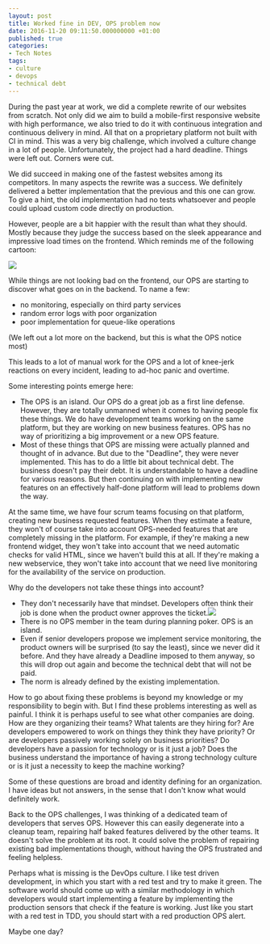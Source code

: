 ```yaml
---
layout: post
title: Worked fine in DEV, OPS problem now
date: 2016-11-20 09:11:50.000000000 +01:00
published: true
categories:
- Tech Notes
tags:
- culture
- devops
- technical debt
---
```


During the past year at work, we did a complete rewrite of our websites from scratch. Not only did we aim to build a mobile-first responsive website with high performance, we also tried to do it with continuous integration and continuous delivery in mind. All that on a proprietary platform not built with CI in mind. This was a very big challenge, which involved a culture change in a lot of people. Unfortunately, the project had a hard deadline. Things were left out. Corners were cut.

<!--more-->

We did succeed in making one of the fastest websites among its competitors. In many aspects the rewrite was a success. We definitely delivered a better implementation that the previous and this one can grow. To give a hint, the old implementation had no tests whatsoever and people could upload custom code directly on production.

However, people are a bit happier with the result than what they should. Mostly because they judge the success based on the sleek appearance and impressive load times on the frontend. Which reminds me of the following cartoon:

<img src="{{ site.baseurl }}/assets/2016/xxiyrya.png" />

While things are not looking bad on the frontend, our OPS are starting to discover what goes on in the backend. To name a few:
<ul>
<li>no monitoring, especially on third party services</li>
<li>random error logs with poor organization</li>
<li>poor implementation for queue-like operations</li>
</ul>

(We left out a lot more on the backend, but this is what the OPS notice most)

This leads to a lot of manual work for the OPS and a lot of knee-jerk reactions on every incident, leading to ad-hoc panic and overtime.

Some interesting points emerge here:
<ul>
<li>The OPS is an island. Our OPS do a great job as a first line defense. However, they are totally unmanned when it comes to having people fix these things. We do have development teams working on the same platform, but they are working on new business features. OPS has no way of prioritizing a big improvement or a new OPS feature.</li>
<li>Most of these things that OPS are missing were actually planned and thought of in advance. But due to the "Deadline", they were never implemented. This has to do a little bit about technical debt. The business doesn't pay their debt. It is understandable to have a deadline for various reasons. But then continuing on with implementing new features on an effectively half-done platform will lead to problems down the way.</li>
</ul>

At the same time, we have four scrum teams focusing on that platform, creating new business requested features. When they estimate a feature, they won't of course take into account OPS-needed features that are completely missing in the platform. For example, if they're making a new frontend widget, they won't take into account that we need automatic checks for valid HTML, since we haven't build this at all. If they're making a new webservice, they won't take into account that we need live monitoring for the availability of the service on production.

Why do the developers not take these things into account?
<ul>
<li>They don't necessarily have that mindset. Developers often think their job is done when the product owner approves the ticket.<img src="{{ site.baseurl }}/assets/2016/worked-in-dev.jpg" />
</li>
<li>There is no OPS member in the team during planning poker. OPS is an island.</li>
<li>Even if senior developers propose we implement service monitoring, the product owners will be surprised (to say the least), since we never did it before. And they have already a Deadline imposed to them anyway, so this will drop out again and become the technical debt that will not be paid.</li>
<li>The norm is already defined by the existing implementation.</li>
</ul>

How to go about fixing these problems is beyond my knowledge or my responsibility to begin with. But I find these problems interesting as well as painful. I think it is perhaps useful to see what other companies are doing. How are they organizing their teams? What talents are they hiring for? Are developers empowered to work on things they think they have priority? Or are developers passively working solely on business priorities? Do developers have a passion for technology or is it just a job? Does the business understand the importance of having a strong technology culture or is it just a necessity to keep the machine working?

Some of these questions are broad and identity defining for an organization. I have ideas but not answers, in the sense that I don't know what would definitely work.

Back to the OPS challenges, I was thinking of a dedicated team of developers that serves OPS. However this can easily degenerate into a cleanup team, repairing half baked features delivered by the other teams. It doesn't solve the problem at its root. It could solve the problem of repairing existing bad implementations though, without having the OPS frustrated and feeling helpless.

Perhaps what is missing is the DevOps culture. I like test driven development, in which you start with a red test and try to make it green. The software world should come up with a similar methodology in which developers would start implementing a feature by implementing the production sensors that check if the feature is working. Just like you start with a red test in TDD, you should start with a red production OPS alert.

Maybe one day?

